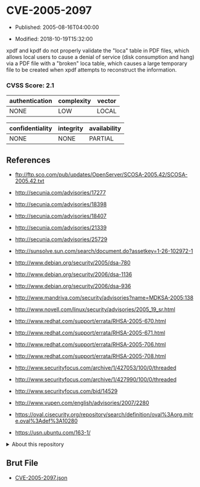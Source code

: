 # CVE-2005-2097

- Published: 2005-08-16T04:00:00

- Modified: 2018-10-19T15:32:00

xpdf and kpdf do not properly validate the "loca" table in PDF files, which allows local users to cause a denial of service (disk consumption and hang) via a PDF file with a "broken" loca table, which causes a large temporary file to be created when xpdf attempts to reconstruct the information.

### CVSS Score: **2.1**

| authentication | complexity | vector |
| --- | --- | --- |
| NONE | LOW | LOCAL |

| confidentiality | integrity | availability |
| --- | --- | --- |
| NONE | NONE | PARTIAL |

## References

* ftp://ftp.sco.com/pub/updates/OpenServer/SCOSA-2005.42/SCOSA-2005.42.txt

* http://secunia.com/advisories/17277

* http://secunia.com/advisories/18398

* http://secunia.com/advisories/18407

* http://secunia.com/advisories/21339

* http://secunia.com/advisories/25729

* http://sunsolve.sun.com/search/document.do?assetkey=1-26-102972-1

* http://www.debian.org/security/2005/dsa-780

* http://www.debian.org/security/2006/dsa-1136

* http://www.debian.org/security/2006/dsa-936

* http://www.mandriva.com/security/advisories?name=MDKSA-2005:138

* http://www.novell.com/linux/security/advisories/2005_19_sr.html

* http://www.redhat.com/support/errata/RHSA-2005-670.html

* http://www.redhat.com/support/errata/RHSA-2005-671.html

* http://www.redhat.com/support/errata/RHSA-2005-706.html

* http://www.redhat.com/support/errata/RHSA-2005-708.html

* http://www.securityfocus.com/archive/1/427053/100/0/threaded

* http://www.securityfocus.com/archive/1/427990/100/0/threaded

* http://www.securityfocus.com/bid/14529

* http://www.vupen.com/english/advisories/2007/2280

* https://oval.cisecurity.org/repository/search/definition/oval%3Aorg.mitre.oval%3Adef%3A10280

* https://usn.ubuntu.com/163-1/

<details>
<summary>About this repository</summary> 

  This repository is part of the project [Live Hack CVE](https://github.com/Live-Hack-CVE). Main website can be found [www.live-hack.org](https://www.live-hack.org) 
  
  Made by [Sn0wAlice](https://github.com/Sn0wAlice) for the people that care about security and need to have a feed of the latest CVEs. Hope you enjoy it, don't forget to star the repo and follow me on [Twitter](https://twitter.com/Sn0wAlice) and [Github](https://github.com/Sn0wAlice). And that is my [personnal website](https://www.alice-snow.me/)

  - [Home Page](https://github.com/Live-Hack-CVE)
  - [Framework](https://github.com/Live-Hack-CVE/cve-framework)
  - [CVE database](https://github.com/Live-Hack-CVE/full_database)
  - [Changelog](https://github.com/Live-Hack-CVE/Changelog)
</details>

## Brut File

* [CVE-2005-2097.json](https://raw.githubusercontent.com/Live-Hack-CVE/full_database/main/cves/2005/CVE-2005-2097.json)

